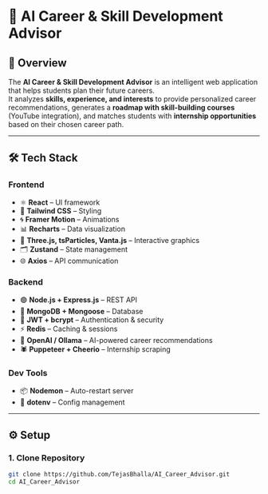 # 🚀 AI Career & Skill Development Advisor

## 📌 Overview
The **AI Career & Skill Development Advisor** is an intelligent web application that helps students plan their future careers.  
It analyzes **skills, experience, and interests** to provide personalized career recommendations, generates a **roadmap with skill-building courses** (YouTube integration), and matches students with **internship opportunities** based on their chosen career path.

---

## 🛠️ Tech Stack

### Frontend
- ⚛️ **React** – UI framework  
- 🎨 **Tailwind CSS** – Styling  
- 🌀 **Framer Motion** – Animations  
- 📊 **Recharts** – Data visualization  
- 🌌 **Three.js, tsParticles, Vanta.js** – Interactive graphics  
- 🗂️ **Zustand** – State management  
- 🌐 **Axios** – API communication  

### Backend
- 🟢 **Node.js + Express.js** – REST API  
- 🍃 **MongoDB + Mongoose** – Database  
- 🔑 **JWT + bcrypt** – Authentication & security  
- ⚡ **Redis** – Caching & sessions  
- 🤖 **OpenAI / Ollama** – AI-powered career recommendations  
- 🕷️ **Puppeteer + Cheerio** – Internship scraping  

### Dev Tools
- 📦 **Nodemon** – Auto-restart server  
- 🔧 **dotenv** – Config management  

---

## ⚙️ Setup

### 1. Clone Repository
```bash
git clone https://github.com/TejasBhalla/AI_Career_Advisor.git
cd AI_Career_Advisor


